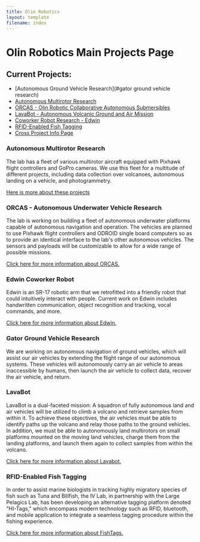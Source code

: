 ```yaml
---
title: Olin Robotics
layout: template
filename: index
---
```


# Olin Robotics Main Projects Page

## Current Projects:

- [Autonomous Ground Vehicle Research](#gator ground vehicle research)
- [Autonomous Multirotor Research](#autonomous_multirotor_research)
- [ORCAS - Olin Robotic Collaborative Autonomous Submersibles](#autonomous_underwater_vehicle_research)
- [LavaBot - Autonomous Volcanic Ground and Air Mission](#lavabot)
- [Coworker Robot Research - Edwin](#edwin_coworker_robot)
- [RFID-Enabled Fish Tagging](#rfid_enabled_fish_tagging)
- [Cross Project Info Page](info_dump)

### Autonomous Multirotor Research
  The lab has a fleet of various multirotor aircraft equipped with Pixhawk flight controllers and GoPro cameras. We use this fleet for a multitude of different projects, including data collection over volcanoes, autonomous landing on a vehicle, and photogrammetry.

  [Here is more about these projects](Multirotors)

### ORCAS - Autonomous Underwater Vehicle Research
  <p>The lab is working on building a fleet of autonomous underwater platforms
  capable of autonomous navigation and operation. The vehicles are planned to
  use Pixhawk flight controllers and ODROID single board computers so as to
  provide an identical interface to the lab's other autonomous vehicles. The
  sensors and payloads will be customizable to allow for a wide range of
  possible missions.</p>

  [Click here for more information about ORCAS.](orcas)

### Edwin Coworker Robot
  Edwin is an SR-17 robotic arm that we retrofitted into a friendly robot that could intuitively interact with people. Current work on Edwin includes handwritten communication, object recognition and tracking, vocal commands, and more.

  [Click here for more information about Edwin.](edwin)

### Gator Ground Vehicle Research
  We are working on autonomous navigation of ground vehicles, which will assist our air vehicles by extending the flight range of our autonomous systems.  These vehicles will autonomously carry an air vehicle to areas inaccessible by humans, then launch the air vehicle to collect data, recover the air vehicle, and return.

### LavaBot
  LavaBot is a dual-faceted mission: A squadron of fully autonomous land and air vehicles will be utilized to climb a volcano and retrieve samples from within it. To achieve these objectives, the air vehicles must be able to identify paths up the volcano and relay those paths to the ground vehicles. In addition, we must be able to autonomously land multirotors on small platforms mounted on the moving land vehicles, charge them from the landing platforms, and launch them again to collect samples from within the volcano.

  [Click here for more information about Lavabot.](Lavabot)

### RFID-Enabled Fish Tagging
  In order to assist marine biologists in tracking highly migratory species of fish such as Tuna and Billfish, the IV Lab, in partnership with the Large Pelagics Lab, has been developing an alternative tagging platform denoted "HI-Tags," which encompass modern technology such as RFID, bluetooth, and mobile application to integrate a seamless tagging procedure within the fishing experience.

  [Click here for more information about FishTags.](https://bluetoothfishtagging.github.io)
